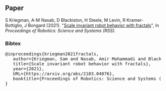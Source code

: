 ## Paper
S Kriegman, A-M Nasab, D Blackiston, H Steele, M Levin, R Kramer-Bottiglio, J Bongard
(2021).
"[Scale invariant robot behavior with fractals](https://arxiv.org/abs/2103.04876)", 
In _Proceedings of Robotics: Science and Systems (RSS)_.  <br>


### **Bibtex**
<pre>
@inproceedings{kriegman2021fractals,
&nbsp;&nbsp; author={Kriegman, Sam and Nasab, Amir Mohammadi and Blackiston, Douglas and Steele, Hannah and Levin, Michael and Kramer-Bottiglio, Rebecca and Bongard, Josh},
&nbsp;&nbsp; title={Scale invariant robot behavior with fractals},
&nbsp;&nbsp; year={2021},
&nbsp;&nbsp; URL={https://arxiv.org/abs/2103.04876},
&nbsp;&nbsp; booktitle={Proceedings of Robotics: Science and Systems (RSS)}
}
</pre>
